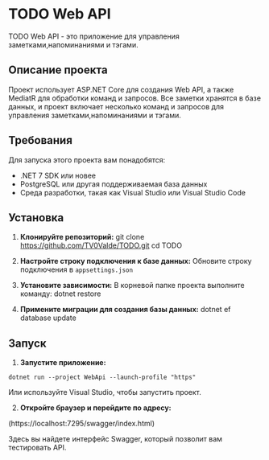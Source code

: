 # TODO Web API

TODO Web API - это приложение для управления заметками,напоминаниями и тэгами.

## Описание проекта

Проект использует ASP.NET Core для создания Web API, а также MediatR для обработки команд и запросов. Все заметки хранятся в базе данных, и проект включает несколько команд и запросов для управления заметками,напоминаниями и тэгами.

## Требования

Для запуска этого проекта вам понадобятся:

- .NET 7 SDK или новее
- PostgreSQL или другая поддерживаемая база данных
- Среда разработки, такая как Visual Studio или Visual Studio Code

## Установка

1. **Клонируйте репозиторий:**
  git clone https://github.com/TV0Valde/TODO.git
    cd TODO
   
2. **Настройте строку подключения к базе данных:**
    Обновите строку подключения в `appsettings.json`

3. **Установите зависимости:**
    В корневой папке проекта выполните команду:  dotnet restore
4. **Примените миграции для создания базы данных:**
    dotnet ef database update
   
## Запуск

1. **Запустите приложение:**
```
dotnet run --project WebApi --launch-profile "https"
```
 
  
Или используйте Visual Studio, чтобы запустить проект.

2. **Откройте браузер и перейдите по адресу:**
 
(https://localhost:7295/swagger/index.html)

 Здесь вы найдете интерфейс Swagger, который позволит вам тестировать API.
    
   

    

    

    
